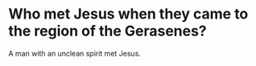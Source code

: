 # Who met Jesus when they came to the region of the Gerasenes?

A man with an unclean spirit met Jesus.
